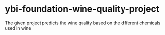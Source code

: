 # ybi-foundation-wine-quality-project
The given project predicts the wine quality based on the different chemicals used in wine 
